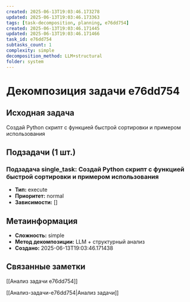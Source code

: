 ```yaml
---
created: 2025-06-13T19:03:46.173278
updated: 2025-06-13T19:03:46.173363
tags: [task-decomposition, planning, e76dd754]
created: 2025-06-13T19:03:46.171445
updated: 2025-06-13T19:03:46.171466
task_id: e76dd754
subtasks_count: 1
complexity: simple
decomposition_method: LLM+structural
folder: system
---
```


# Декомпозиция задачи e76dd754

## Исходная задача
Создай Python скрипт с функцией быстрой сортировки и примером использования

## Подзадачи (1 шт.)

### Подзадача single_task: Создай Python скрипт с функцией быстрой сортировки и примером использования
- **Тип:** execute
- **Приоритет:** normal
- **Зависимости:** []


## Метаинформация
- **Сложность:** simple
- **Метод декомпозиции:** LLM + структурный анализ
- **Создано:** 2025-06-13T19:03:46.171438

## Связанные заметки
[[Анализ задачи e76dd754]]

[[Анализ-задачи-e76dd754|Анализ задачи]]